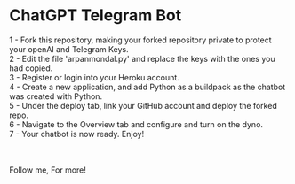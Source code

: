 # ChatGPT Telegram Bot

1 - Fork this repository, making your forked repository private to protect your openAI and Telegram Keys. <br>
2 - Edit the file 'arpanmondal.py' and replace the keys with the ones you had copied. <br>
3 - Register or login into your Heroku account. <br>
4 - Create a new application, and add Python as a buildpack as the chatbot was created with Python. <br>
5 - Under the deploy tab, link your GitHub account and deploy the forked repo. <br>
6 - Navigate to the Overview tab and configure and turn on the dyno. <br>
7 - Your chatbot is now ready. Enjoy! <br>

<br> <br>
Follow me, For more!
